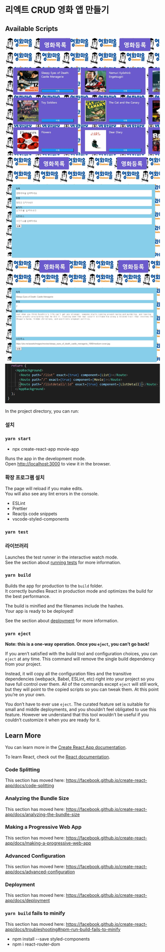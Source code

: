 # 리엑트 CRUD 영화 앱 만들기

## Available Scripts

![img](https://github.com/hue0421/React-Movie-App/blob/master/preview/1.jpg)
![img](https://github.com/hue0421/React-Movie-App/blob/master/preview/2.jpg)
![img](https://github.com/hue0421/React-Movie-App/blob/master/preview/3.jpg)
![img](https://github.com/hue0421/React-Movie-App/blob/master/preview/4.jpg)

In the project directory, you can run:

### 설치

### `yarn start`

- npx create-react-app movie-app

Runs the app in the development mode.<br />
Open [http://localhost:3000](http://localhost:3000) to view it in the browser.

### 확장 프로그램 설치

The page will reload if you make edits.<br />
You will also see any lint errors in the console.

- ESLint
- Prettier
- Reactjs code snippets
- vscode-styled-components

### `yarn test`

### 라이브러리

Launches the test runner in the interactive watch mode.<br />
See the section about [running tests](https://facebook.github.io/create-react-app/docs/running-tests) for more information.

### `yarn build`

Builds the app for production to the `build` folder.<br />
It correctly bundles React in production mode and optimizes the build for the best performance.

The build is minified and the filenames include the hashes.<br />
Your app is ready to be deployed!

See the section about [deployment](https://facebook.github.io/create-react-app/docs/deployment) for more information.

### `yarn eject`

**Note: this is a one-way operation. Once you `eject`, you can’t go back!**

If you aren’t satisfied with the build tool and configuration choices, you can `eject` at any time. This command will remove the single build dependency from your project.

Instead, it will copy all the configuration files and the transitive dependencies (webpack, Babel, ESLint, etc) right into your project so you have full control over them. All of the commands except `eject` will still work, but they will point to the copied scripts so you can tweak them. At this point you’re on your own.

You don’t have to ever use `eject`. The curated feature set is suitable for small and middle deployments, and you shouldn’t feel obligated to use this feature. However we understand that this tool wouldn’t be useful if you couldn’t customize it when you are ready for it.

## Learn More

You can learn more in the [Create React App documentation](https://facebook.github.io/create-react-app/docs/getting-started).

To learn React, check out the [React documentation](https://reactjs.org/).

### Code Splitting

This section has moved here: https://facebook.github.io/create-react-app/docs/code-splitting

### Analyzing the Bundle Size

This section has moved here: https://facebook.github.io/create-react-app/docs/analyzing-the-bundle-size

### Making a Progressive Web App

This section has moved here: https://facebook.github.io/create-react-app/docs/making-a-progressive-web-app

### Advanced Configuration

This section has moved here: https://facebook.github.io/create-react-app/docs/advanced-configuration

### Deployment

This section has moved here: https://facebook.github.io/create-react-app/docs/deployment

### `yarn build` fails to minify

This section has moved here: https://facebook.github.io/create-react-app/docs/troubleshooting#npm-run-build-fails-to-minify

- npm install --save styled-components
- npm i react-router-dom
